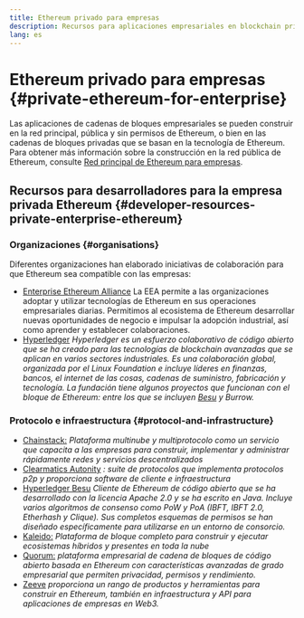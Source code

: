 ```yaml
---
title: Ethereum privado para empresas
description: Recursos para aplicaciones empresariales en blockchain privadas de Ethereum.
lang: es
---
```


# Ethereum privado para empresas {#private-ethereum-for-enterprise}

Las aplicaciones de cadenas de bloques empresariales se pueden construir en la red principal, pública y sin permisos de Ethereum, o bien en las cadenas de bloques privadas que se basan en la tecnología de Ethereum. Para obtener más información sobre la construcción en la red pública de Ethereum, consulte [Red principal de Ethereum para empresas](/enterprise/).

## Recursos para desarrolladores para la empresa privada Ethereum {#developer-resources-private-enterprise-ethereum}

### Organizaciones {#organisations}

Diferentes organizaciones han elaborado iniciativas de colaboración para que Ethereum sea compatible con las empresas:

- [Enterprise Ethereum Alliance](https://entethalliance.org/) La EEA permite a las organizaciones adoptar y utilizar tecnologías de Ethereum en sus operaciones empresariales diarias. Permitimos al ecosistema de Ethereum desarrollar nuevas oportunidades de negocio e impulsar la adopción industrial, así como aprender y establecer colaboraciones.
- [Hyperledger](https://hyperledger.org) _Hyperledger es un esfuerzo colaborativo de código abierto que se ha creado para las tecnologías de blockchain avanzadas que se aplican en varios sectores industriales. Es una colaboración global, organizada por el Linux Foundation e incluye líderes en finanzas, bancos, el internet de las cosas, cadenas de suministro, fabricación y tecnología. La fundación tiene algunos proyectos que funcionan con el bloque de Ethereum: entre los que se incluyen [Besu](https://www.hyperledger.org/use/besu) y Burrow._

### Protocolo e infraestructura {#protocol-and-infrastructure}

- [Chainstack:](https://chainstack.com/) _Plataforma multinube y multiprotocolo como un servicio que capacita a las empresas para construir, implementar y administrar rápidamente redes y servicios descentralizados_
- [Clearmatics Autonity](https://www.clearmatics.com/about/) _: suite de protocolos que implementa protocolos p2p y proporciona software de cliente e infraestructura_
- [Hyperledger Besu](https://www.hyperledger.org/use/besu) _Cliente de Ethereum de código abierto que se ha desarrollado con la licencia Apache 2.0 y se ha escrito en Java. Incluye varios algoritmos de consenso como PoW y PoA (IBFT, IBFT 2.0, Etherhash y Clique). Sus completos esquemas de permisos se han diseñado específicamente para utilizarse en un entorno de consorcio._
- [Kaleido:](https://kaleido.io/) _Plataforma de bloque completo para construir y ejecutar ecosistemas híbridos y presentes en toda la nube_
- [Quorum:](https://consensys.net/quorum/) _plataforma empresarial de cadena de bloques de código abierto basada en Ethereum con características avanzadas de grado empresarial que permiten privacidad, permisos y rendimiento._
- [Zeeve](https://www.zeeve.io/) _proporciona un rango de productos y herramientas para construir en Ethereum, también en infraestructura y API para aplicaciones de empresas en Web3._
